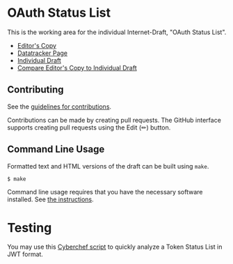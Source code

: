 # OAuth Status List

This is the working area for the individual Internet-Draft, "OAuth Status List".

* [Editor's Copy](https://oauth-wg.github.io/draft-ietf-oauth-status-list/#go.draft-ietf-oauth-status-list.html)
* [Datatracker Page](https://datatracker.ietf.org/doc/draft-ietf-oauth-status-list)
* [Individual Draft](https://datatracker.ietf.org/doc/html/draft-ietf-oauth-status-list)
* [Compare Editor's Copy to Individual Draft](https://oauth-wg.github.io/draft-ietf-oauth-status-list/#go.draft-ietf-oauth-status-list.diff)


## Contributing

See the
[guidelines for contributions](https://github.com/oauth-wg/draft-ietf-oauth-status-list/blob/main/CONTRIBUTING.md).

Contributions can be made by creating pull requests.
The GitHub interface supports creating pull requests using the Edit (✏) button.


## Command Line Usage

Formatted text and HTML versions of the draft can be built using `make`.

```sh
$ make
```

Command line usage requires that you have the necessary software installed.  See
[the instructions](https://github.com/martinthomson/i-d-template/blob/main/doc/SETUP.md).

# Testing

You may use this [Cyberchef script](https://gchq.github.io/CyberChef/#recipe=JWT_Decode()JPath_expression('status_list.lst','%5C%5Cn')From_Base64('A-Za-z0-9-_',true,false)Zlib_Inflate(0,0,'Adaptive',false,false)To_Binary('Line%20feed',8)Add_line_numbers()) to quickly analyze a Token Status List in JWT format.

